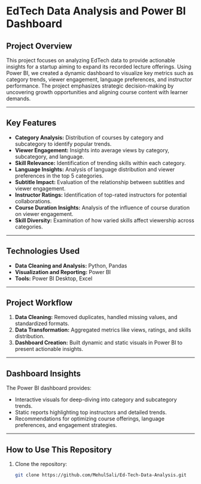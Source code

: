 # EdTech Data Analysis and Power BI Dashboard  

## Project Overview 
This project focuses on analyzing EdTech data to provide actionable insights for a startup aiming to expand its recorded lecture offerings. Using Power BI, we created a dynamic dashboard to visualize key metrics such as category trends, viewer engagement, language preferences, and instructor performance. The project emphasizes strategic decision-making by uncovering growth opportunities and aligning course content with learner demands.

---

## Key Features
- **Category Analysis:** Distribution of courses by category and subcategory to identify popular trends.  
- **Viewer Engagement:** Insights into average views by category, subcategory, and language.  
- **Skill Relevance:** Identification of trending skills within each category.  
- **Language Insights:** Analysis of language distribution and viewer preferences in the top 5 categories.  
- **Subtitle Impact:** Evaluation of the relationship between subtitles and viewer engagement.  
- **Instructor Ratings:** Identification of top-rated instructors for potential collaborations.  
- **Course Duration Insights:** Analysis of the influence of course duration on viewer engagement.  
- **Skill Diversity:** Examination of how varied skills affect viewership across categories.  

---

## Technologies Used
- **Data Cleaning and Analysis:** Python, Pandas  
- **Visualization and Reporting:** Power BI  
- **Tools:** Power BI Desktop, Excel  

---

## Project Workflow  
1. **Data Cleaning:** Removed duplicates, handled missing values, and standardized formats.  
2. **Data Transformation:** Aggregated metrics like views, ratings, and skills distribution.  
3. **Dashboard Creation:** Built dynamic and static visuals in Power BI to present actionable insights.  

---

## Dashboard Insights
The Power BI dashboard provides:  
- Interactive visuals for deep-diving into category and subcategory trends.  
- Static reports highlighting top instructors and detailed trends.  
- Recommendations for optimizing course offerings, language preferences, and engagement strategies.  

---

## How to Use This Repository
1. Clone the repository:  
   ```bash
   git clone https://github.com/MehulSali/Ed-Tech-Data-Analysis.git
